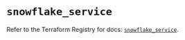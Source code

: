 # `snowflake_service`

Refer to the Terraform Registry for docs: [`snowflake_service`](https://registry.terraform.io/providers/snowflakedb/snowflake/2.6.0/docs/resources/service).
